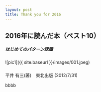 ```yaml
---
layout: post
title: Thank you for 2016
---
```


## 2016年に読んだ本（ベスト10） 

##### はじめてのパターン認識
![pic1]({{ site.baseurl }}/images/001.jpeg) 

#####
平井 有三(著)　東北出版 (2012/7/31)

bbbb
